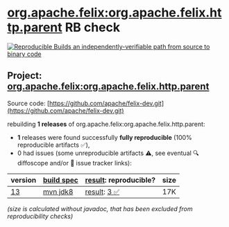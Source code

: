 [org.apache.felix:org.apache.felix.http.parent](https://central.sonatype.com/artifact/org.apache.felix/org.apache.felix.http.parent/versions) RB check
=======

[![Reproducible Builds](https://reproducible-builds.org/images/logos/rb.svg) an independently-verifiable path from source to binary code](https://reproducible-builds.org/)

## Project: [org.apache.felix:org.apache.felix.http.parent](https://central.sonatype.com/artifact/org.apache.felix/org.apache.felix.http.parent/versions)

Source code: [https://github.com/apache/felix-dev.git](https://github.com/apache/felix-dev.git)

rebuilding **1 releases** of org.apache.felix:org.apache.felix.http.parent:
- **1** releases were found successfully **fully reproducible** (100% reproducible artifacts :white_check_mark:),
- 0 had issues (some unreproducible artifacts :warning:, see eventual :mag: diffoscope and/or :memo: issue tracker links):

| version | [build spec](/BUILDSPEC.md) | [result](https://reproducible-builds.org/docs/jvm/): reproducible? | size |
| -- | --------- | ------ | -- |
| [13](https://central.sonatype.com/artifact/org.apache.felix/org.apache.felix.http.parent/13/pom) | [mvn jdk8](felix-http-parent-13.buildspec) | [result](org.apache.felix.http.parent-13.buildinfo): [3 :white_check_mark: ](org.apache.felix.http.parent-13.buildcompare) | 17K |

<i>(size is calculated without javadoc, that has been excluded from reproducibility checks)</i>
